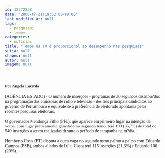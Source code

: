 ```yaml
---
id: 12372238
date: "2006-07-21T19:52:00+00:00"
last_modified_at: null
tags:
  - pesquisas
  - tempo
categories:
  - noticias
title: "Tempo na TV é proporcional ao desempenho nas pesquisas"
sutia: null
chapeu: null
autor: null
imagem: null
---
```

<p><H1 class=Titulo><FONT face=Verdana size=2>Por Angela Lacerda</FONT></H1></p>
<p><P><FONT face=Verdana>(AGÊNCIA ESTADO) - O número de inserções - programas de 30 segundos distribu?dos na programação das emissoras de rádio e televisão - dos três principais candidatos ao governo de Pernambuco é equivalente à preferência do eleitorado apontadas pelas recentes pesquisas eleitorais.<BR><BR>O governador Mendonça Filho (PFL), que aparece em primeiro lugar na intenção de votos, com lugar praticamente garantido no segundo turno, terá 193 (35,7%) do total de 540 inserções a serem realizadas durante o per?odo de campanha na m?dia.<BR><BR>Humberto Costa (PT) disputa a outra vaga no segundo turno palmo a palmo com Eduardo Campos (PSB), ambos aliados de Lula. Costa terá 115 inserções (21,3%) e Eduardo 106 (20%).</FONT></P> </p>
